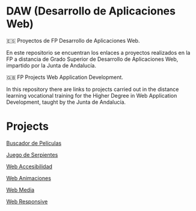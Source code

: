 # DAW (Desarrollo de Aplicaciones Web)
🇪🇸 Proyectos de FP Desarrollo de Aplicaciones Web.

En este repositorio se encuentran los enlaces a proyectos realizados en la FP a distancia de Grado Superior de Desarrollo de Aplicaciones Web, impartido por la Junta de Andalucía.

🇬🇧 FP Projects Web Application Development.

In this repository there are links to projects carried out in the distance learning vocational training for the Higher Degree in Web Application Development, taught by the Junta de Andalucía.

# Projects
[Buscador de Películas](https://github.com/aidagomezgalan/buscador-peliculas)

[Juego de Serpientes](https://github.com/aidagomezgalan/juego-serpientes)

[Web Accesibilidad](https://github.com/aidagomezgalan/web-accesibilidad)

[Web Animaciones](https://github.com/aidagomezgalan/web-animaciones)

[Web Media](https://github.com/aidagomezgalan/web-media)

[Web Responsive](https://github.com/aidagomezgalan/web-responsive)
